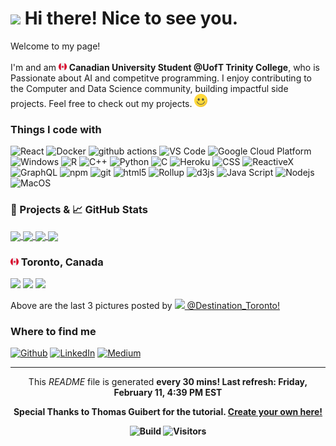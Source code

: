 <h1><img src="https://emojis.slackmojis.com/emojis/images/1531849430/4246/blob-sunglasses.gif?1531849430" width="30"/> Hi there! Nice to see you.</h1>

<p>Welcome to my page! </br></br> I'm  and am <img src='./Images/canada.svg' width="13"/> <b>Canadian University Student @UofT Trinity College</b>, who is Passionate about AI and competitve programming. I enjoy contributing to the Computer and Data Science community, building impactful side projects. 
Feel free to check out my projects. <img src='./Images/smile.svg' width="21"/> </p>

<h3>Things I code with</h3>

<p>
  <img alt="React" src="https://img.shields.io/badge/-React-45b8d8?style=flat-square&logo=react&logoColor=white" />
  <img alt="Docker" src="https://img.shields.io/badge/-Docker-46a2f1?style=flat-square&logo=docker&logoColor=white" />
  <img alt="github actions" src="https://img.shields.io/badge/-Github_Actions-2088FF?style=flat-square&logo=github-actions&logoColor=white" />
  <img alt="VS Code" src="https://img.shields.io/badge/-VS_Code-007ACC?style=flat-square&logo=visual-studio-code&logoColor=white" /> 
  <img alt="Google Cloud Platform" src="https://img.shields.io/badge/-Google_Cloud_Platform-1a73e8?style=flat-square&logo=google-cloud&logoColor=white" />
  <img alt="Windows" src="https://img.shields.io/badge/-Windows-0078D6?style=flat-square&logo=windows&logoColor=white" />
  <img alt="R" src="https://img.shields.io/badge/-R-276DC3?style=flat-square&logo=r&logoColor=white" />
  <img alt="C++" src="https://img.shields.io/badge/-C++-00599C?style=flat-square&logo=c%2B%2B&logoColor=white" />
  <img alt="Python" src="https://img.shields.io/badge/-Python-3776AB?style=flat-square&logo=python&logoColor=white" />
  <img alt="C" src="https://img.shields.io/badge/-C-5849BE?style=flat-square&logo=c&logoColor=white" />
  <img alt="Heroku" src="https://img.shields.io/badge/-Heroku-430098?style=flat-square&logo=heroku&logoColor=white" />
  <img alt="CSS" src="https://img.shields.io/badge/-CSS-764ABC?style=flat-square&logo=CSS3&logoColor=white" />
  <img alt="ReactiveX" src="https://img.shields.io/badge/-RxJs-B7178C?style=flat-square&logo=reactivex&logoColor=white" />
  <img alt="GraphQL" src="https://img.shields.io/badge/-GraphQL-E10098?style=flat-square&logo=graphql&logoColor=white" />
  <img alt="npm" src="https://img.shields.io/badge/-NPM-CB3837?style=flat-square&logo=npm&logoColor=white" />
  <img alt="git" src="https://img.shields.io/badge/-Git-F05032?style=flat-square&logo=git&logoColor=white" />
  <img alt="html5" src="https://img.shields.io/badge/-HTML5-E34F26?style=flat-square&logo=html5&logoColor=white" />
  <img alt="Rollup" src="https://img.shields.io/badge/-Rollup-EC4A3F?style=flat-square&logo=rollup.js&logoColor=white" />
  <img alt="d3js" src="https://img.shields.io/badge/-D3.js-F9A03C?style=flat-square&logo=d3.js&logoColor=white" />
  <img alt="Java Script" src="https://img.shields.io/badge/-Java_Script-F7DF1E?style=flat-square&logo=javascript&logoColor=white" />
  <img alt="Nodejs" src="https://img.shields.io/badge/-Nodejs-43853d?style=flat-square&logo=Node.js&logoColor=white" />
  <img alt="MacOS" src="https://img.shields.io/badge/-MacOS-000000?style=flat-square&logo=MacOS&logoColor=white" />
</p>

<h3>🎁 Projects & 📈 GitHub Stats</h3>

<a href="https://github.com/EricKarpovits/">
  <img align="center" src="https://github-readme-stats.vercel.app/api/top-langs/?username=EricKarpovits&html&title_color=ffffff&text_color=c9cacc&icon_color=2bbc8a&bg_color=1d1f21" />
</a>

<a href="https://github.com/EricKarpovits/">
  <img align="center" src="https://github-readme-stats.vercel.app/api?username=EricKarpovits&hide=issues&show_icons=true&line_height=27&count_private=true&title_color=ffffff&text_color=c9cacc&icon_color=2bbc8a&bg_color=1d1f21" />
</a>

<a href="https://github.com/EricKarpovits/Big-Data-Challenge-2020-2021">
  <img align="center" src="https://github-readme-stats.vercel.app/api/pin/?username=EricKarpovits&repo=Big-Data-Challenge-2020-2021&title_color=ffffff&text_color=c9cacc&icon_color=2bbc8a&bg_color=1d1f21" />
</a>

<a href="https://github.com/EricKarpovits/Graphical-Sorting-Tool">
  <img align="center" src="https://github-readme-stats.vercel.app/api/pin/?username=EricKarpovits&repo=Sorting-Visualizer-Tool&title_color=ffffff&text_color=c9cacc&icon_color=2bbc8a&bg_color=1d1f21" />
</a>

<h3> <img src='./Images/canada.svg' width="13"/> Toronto, Canada</h3>
<p><img width="200" src="https:&#x2F;&#x2F;cdn1.picuki.com&#x2F;hosted-by-instagram&#x2F;q&#x3D;0exhNuNYnjBcaS3SYdxKjf8R3+JwWgxSZ60STLepjSVmIR1vLHOapZA0mpCj4yRwKwVlASuRY3w45JUrWUIFCFdlb0XBS7yIUjhW7rOfVu%7C%7CzzHZg8Jcpkrs0MncYZn6r9cUlVwnAb3RBTa5IXf2hrOwX+PqBbjMBpDOaNb1Am2EL6ZP3DvUhkq4urKiXhxTa5YcOLCkX4WguKl0trMmXvTsdDbmhfM1wq6h5VaMNjdUE5qHtlCj+LmMpRG1%7C%7CA23O6t6HoOAAuizgd2gI72mpQ6MSI3hNinSDiEdlqq0+zoCmOdBM+%7C%7Cg84Y3Qbkcmfk0tpBdszcPww2XCYD35j3xz9y3wk+GTa9YErp%7C%7CoM8yKecHQ7gDNQuXENqx+cVxaUe7gfWjXbdK4VN4PwK1IWvdLigjnoF7kUemjmix%7C%7CBwpZijDWW5B2RaXO" /> <img width="200" src="https:&#x2F;&#x2F;cdn1.picuki.com&#x2F;hosted-by-instagram&#x2F;q&#x3D;0exhNuNYnjBcaS3SYdxKjf8R3+JwWgxSZ60STLepjSVmIR1vLHOapZA0mpCj4yRwKwVlASuRY3w45JUrWUIFCFdlb0XBTbaLUj5U562GVe+r02R5t5FllPcyKXUAZ3Gs8MIkUGXGBHROTqpEXfOjq+sX%7C%7CvjoZVkHpTaUMrBAm2EF45TxC%7C%7CAtnch13azJilvitLs%7C%7CJwJC5jYyJ0YmttjUvncdXeOhf586pqV5T7kfnsYC+e7j1Sa3HCsVdW1BFDGL59qRzqg8iyDXez07pkyXX%7C%7CwWIh4rsGaali5poN58nYDkMYlghN8at6SHYWElfk1KhlJtk5bgwG6ZLm+hghMC%7C%7CEHnm7riYdc2kar0DafJYdewwhH1P4HTBZR0WlBbB%7C%7CD0enuOC6eYKelfka9FJckI2FvoplTtLOOh+ko3OztJvCeCCM8nQfubnPw&#x3D;" /> <img width="200" src="https:&#x2F;&#x2F;cdn1.picuki.com&#x2F;hosted-by-instagram&#x2F;q&#x3D;0exhNuNYnjBcaS3SYdxKjf8R3+JwWgxSZ60STLepjSVmIR1vLHOapZA0mpCj4yRwKwVlASuRY2pj4ZR4UUNRA1VkOE3fV7CATG5L7KqbUOmr2zVvm5ZjnLo3K3caZHOt%7C%7CsYpXGSpaHJPTKtFXfqnpu0U%7C%7CPLpaDYMolzMKu4Cz2ltv8CbULYo2ZIv7LaCjl+o%7C%7CIUmdXAbvGglKkAmscnbrSgLUbrzPcMymq90ebQNnppUu7mopCu7LmIieDNmHAmM6ozqkMsJrALQLBIWwjL1Aaw%7C%7CIhE%7C%7Co1O%7C%7C5zs2kK0PqaTkN45vhKl15ebYRDtXD1NKk0xgxsOWkyDJPC2djUIf13SB8uC5WfoPgr%7C%7CPH+W7YPS8xHP4Pb7SMuIVWF0+RvPTDgmOcK3nX+180LRBH8dd3lropwS7cuin" /></p>
<p>Above are the last 3 pictures posted by <a href="https://www.instagram.com/destination_toronto/" target="_blank"><img src="https://upload.wikimedia.org/wikipedia/commons/thumb/e/e7/Instagram_logo_2016.svg/1024px-Instagram_logo_2016.svg.png" width="20"/> @Destination_Toronto!</a><br/></p>
<h3>Where to find me</h3>
<p><a href="https://github.com/erickarpovits" target="_blank"><img alt="Github" src="https://img.shields.io/badge/GitHub-%2312100E.svg?&style=for-the-badge&logo=Github&logoColor=white" /></a> <a href="https://www.linkedin.com/in/eric-karpovits/" target="_blank"><img alt="LinkedIn" src="https://img.shields.io/badge/linkedin-%230077B5.svg?&style=for-the-badge&logo=linkedin&logoColor=white" /></a> <a href="https://medium.com/@erickarpovits" target="_blank"><img alt="Medium" src="https://img.shields.io/badge/medium-%2312100E.svg?&style=for-the-badge&logo=medium&logoColor=white" /></a>
</p>

------------
<p align="center">This <i>README</i> file is generated <b>every 30 mins!<b/> Last refresh: Friday, February 11, 4:39 PM EST</p>
<p align="center">Special Thanks to Thomas Guibert for the tutorial. <a href="https://medium.com/@th.guibert/how-to-create-a-self-updating-readme-md-for-your-github-profile-f8b05744ca91">Create your own here!</a></p>
<p align="center"> <img alt="Build" src="https://img.shields.io/github/workflow/status/erickarpovits/erickarpovits/README%20build" /> <img alt="Visitors" src="https://visitor-badge.glitch.me/badge?page_id=erickarpovits" /> </p>
